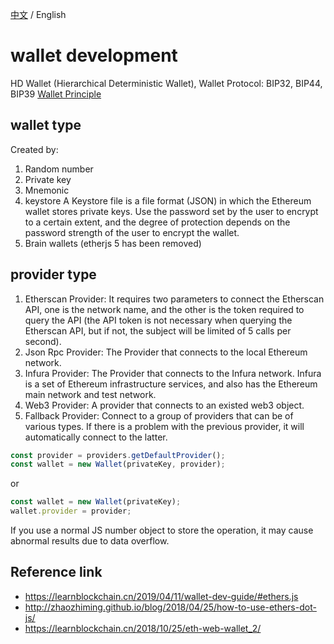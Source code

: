 [中文](./README-CN.md) / English
# wallet development

HD Wallet (Hierarchical Deterministic Wallet), Wallet Protocol: BIP32, BIP44, BIP39
[Wallet Principle](https://learnblockchain.cn/2018/09/28/hdwallet/)

## wallet type
Created by:
1. Random number
2. Private key 
3. Mnemonic 
4. keystore 
   A Keystore file is a file format (JSON) in which the Ethereum wallet stores private keys. Use the password set by the user to encrypt to a certain extent, and the degree of protection depends on the password strength of the user to encrypt the wallet.
5. Brain wallets (etherjs 5 has been removed)

## provider type

1. Etherscan Provider: It requires two parameters to connect the Etherscan API, one is the network name, and the other is the token required to query the API (the API token is not necessary when querying the Etherscan API, but if not, the subject will be limited of 5 calls per second).
2. Json Rpc Provider: The Provider that connects to the local Ethereum network.
3. Infura Provider: The Provider that connects to the Infura network. Infura is a set of Ethereum infrastructure services, and also has the Ethereum main network and test network.
4. Web3 Provider: A provider that connects to an existed web3 object.
5. Fallback Provider: Connect to a group of providers that can be of various types. If there is a problem with the previous provider, it will automatically connect to the latter.

```js
const provider = providers.getDefaultProvider();
const wallet = new Wallet(privateKey, provider);
```

or
```js
const wallet = new Wallet(privateKey);
wallet.provider = provider;
```

If you use a normal JS number object to store the operation, it may cause abnormal results due to data overflow.

## Reference link

- https://learnblockchain.cn/2019/04/11/wallet-dev-guide/#ethers.js
- http://zhaozhiming.github.io/blog/2018/04/25/how-to-use-ethers-dot-js/
- https://learnblockchain.cn/2018/10/25/eth-web-wallet_2/